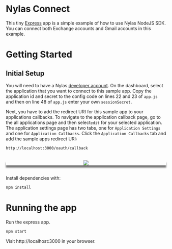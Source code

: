 # Nylas Connect

This tiny [Express](https://expressjs.com/) app is a simple example of how to
use Nylas NodeJS SDK. You can
connect both Exchange accounts and Gmail accounts in this example.

# Getting Started

## Initial Setup
You will need to have a Nylas [developer account](https://dashboard.nylas.com). 
On the dashboard, select the application that you want to connect to this sample 
app. Copy the application id and secret to the config code on lines 22 and 23 of
`app.js` and then on line 48 of `app.js` enter your own `sessionSecret`.

Next, you have to add the redirect URI for this sample app to your applications
callbacks. To navigate to the application callback page, go to the all applications
page and then select`edit` for your selected application. The application settings
page has two tabs, one for `Application Settings` and one for `Application Callbacks`.
Click the `Application Callbacks` tab and add the sample apps redirect URI:

```
http://localhost:3000/oauth/callback
```  
<br>
<div style="text-align:center; box-shadow: 0 7px 4px #777;"><img src ="https://user-images.githubusercontent.com/19398470/36762396-251371e6-1bd8-11e8-8a55-a981ac06062a.gif"/></div>

<br>

Install dependencies with:
```bash
npm install
```

# Running the app

Run the express app.

```bash
npm start
```

Visit http://localhost:3000 in your browser.

